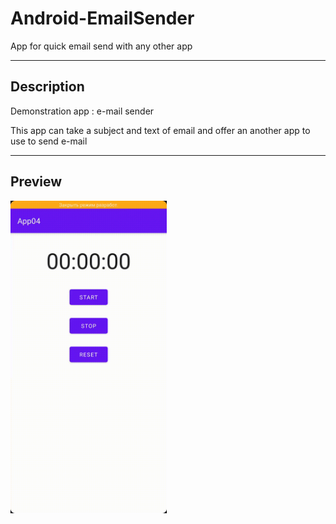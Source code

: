 # Android-EmailSender

App for quick email send with any other app

----

## Description

Demonstration app : e-mail sender

This app can take a subject and text of email and offer an another app to use to send e-mail

----

## Preview

<img src="https://github.com/andybeardness/Android-EmailSender/blob/main/imgs/email-sender.gif" height="500">

